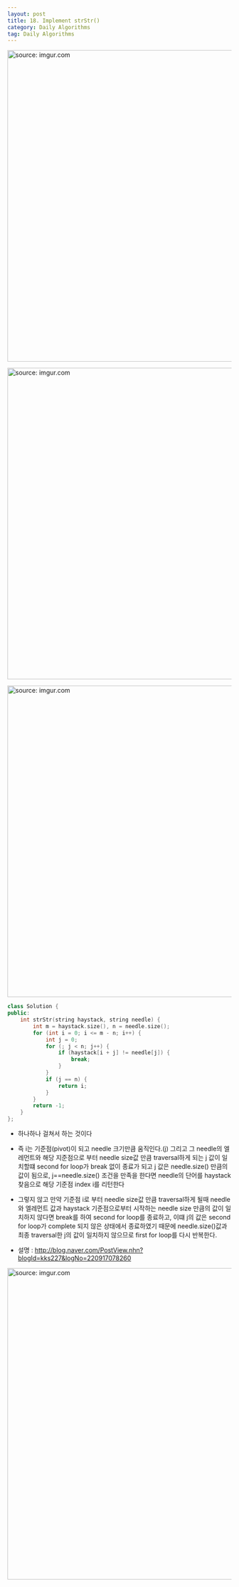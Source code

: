 ```yaml
---
layout: post
title: 18. Implement strStr()
category: Daily Algorithms
tag: Daily Algorithms
---
```


<a href="https://postimg.cc/PpZYnxPL"><img src="https://i.postimg.cc/RFpRfJmT/Capture.jpg" width="700px" title="source: imgur.com" /><a>

<a href="https://postimg.cc/jWk23rcD"><img src="https://i.postimg.cc/MTzBT6jm/Capture.jpg" width="700px" title="source: imgur.com" /><a>

<a href="https://postimg.cc/21C5zxSF"><img src="https://i.postimg.cc/Hky89ZGK/Capture.jpg" width="700px" title="source: imgur.com" /><a>

```c++
class Solution {
public:
    int strStr(string haystack, string needle) {
        int m = haystack.size(), n = needle.size();
        for (int i = 0; i <= m - n; i++) {
            int j = 0;
            for (; j < n; j++) {
                if (haystack[i + j] != needle[j]) {
                    break;
                }
            }
            if (j == n) {
                return i;
            }
        }
        return -1;
    }
};
```

- 하나하나 걸쳐서 하는 것이다
- 즉 i는 기준점(pivot)이 되고 needle 크기만큼 움직인다.(j) 그리고 그 needle의 엘레먼트와 해당 지준점으로 부터 needle size값 만큼 traversal하게 되는 j 값이 일치할떄 second for loop가 break 없이 종료가 되고 j 값은 needle.size() 만큼의 값이 됨으로, j==needle.size() 조건을 만족을 한다면 needle의 단어를 haystack 찾음으로 해당 기준점 index i를 리턴한다
- 그렇지 않고 만약 기준점 i로 부터 needle size값 만큼 traversal하게 될때 needle와 엘레먼트 값과 haystack 기준점으로부터 시작하는 needle size 만큼의 값이 일치하지 않다면 break를 하여 second for loop를 종료하고, 이떄 j의 값은 second for loop가 complete 되지 않은 상태에서 종료하였기 때문에 needle.size()값과 최종 traversal한 j의 값이 일치하지 않으므로 first for loop를 다시 반복한다.

- 설명 : http://blog.naver.com/PostView.nhn?blogId=kks227&logNo=220917078260


<a href="https://postimg.cc/21C5zxSF"><img src="https://i.postimg.cc/Hky89ZGK/Capture.jpg" width="700px" title="source: imgur.com" /><a>
